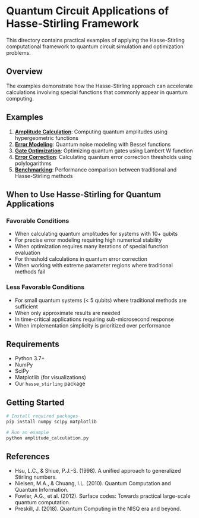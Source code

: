 # Quantum Circuit Applications of Hasse-Stirling Framework

This directory contains practical examples of applying the Hasse-Stirling computational framework to quantum circuit simulation and optimization problems.

## Overview

The examples demonstrate how the Hasse-Stirling approach can accelerate calculations involving special functions that commonly appear in quantum computing.

## Examples

1. **[Amplitude Calculation](./amplitude_calculation.py)**: Computing quantum amplitudes using hypergeometric functions
2. **[Error Modeling](./error_modeling.py)**: Quantum noise modeling with Bessel functions
3. **[Gate Optimization](./gate_optimization.py)**: Optimizing quantum gates using Lambert W function
4. **[Error Correction](./error_correction.py)**: Calculating quantum error correction thresholds using polylogarithms
5. **[Benchmarking](./benchmarking.py)**: Performance comparison between traditional and Hasse-Stirling methods

## When to Use Hasse-Stirling for Quantum Applications

### Favorable Conditions

- When calculating quantum amplitudes for systems with 10+ qubits
- For precise error modeling requiring high numerical stability
- When optimization requires many iterations of special function evaluation
- For threshold calculations in quantum error correction
- When working with extreme parameter regions where traditional methods fail

### Less Favorable Conditions

- For small quantum systems (< 5 qubits) where traditional methods are sufficient
- When only approximate results are needed
- In time-critical applications requiring sub-microsecond response
- When implementation simplicity is prioritized over performance

## Requirements

- Python 3.7+
- NumPy
- SciPy
- Matplotlib (for visualizations)
- Our `hasse_stirling` package

## Getting Started

```bash
# Install required packages
pip install numpy scipy matplotlib

# Run an example
python amplitude_calculation.py
```

## References

- Hsu, L.C., & Shiue, P.J.-S. (1998). A unified approach to generalized Stirling numbers.
- Nielsen, M.A., & Chuang, I.L. (2010). Quantum Computation and Quantum Information.
- Fowler, A.G., et al. (2012). Surface codes: Towards practical large-scale quantum computation.
- Preskill, J. (2018). Quantum Computing in the NISQ era and beyond.
